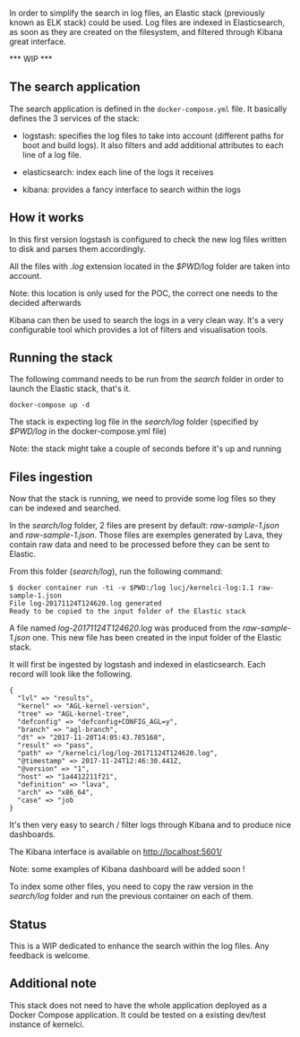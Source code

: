 In order to simplify the search in log files, an Elastic stack (previously known as ELK stack) could be used.
Log files are indexed in Elasticsearch, as soon as they are created on the filesystem, and filtered through Kibana great interface. 

*** WIP ***

## The search application

The search application is defined in the `docker-compose.yml` file. It basically defines the 3 services of the stack:

- logstash: specifies the log files to take into account (different paths for boot and build logs). It also filters and add additional attributes to each line of a log file.

- elasticsearch: index each line of the logs it receives 

- kibana: provides a fancy interface to search within the logs

## How it works

In this first version logstash is configured to check the new log files written to disk and parses them accordingly.

All the files with *.log* extension located in the *$PWD/log* folder are taken into account.

Note: this location is only used for the POC, the correct one needs to the decided afterwards

Kibana can then be used to search the logs in a very clean way. It's a very configurable tool which provides a lot of filters and visualisation tools.

## Running the stack

The following command needs to be run from the _search_ folder in order to launch the Elastic stack, that's it.

```
docker-compose up -d
```

The stack is expecting log file in the _search/log_ folder (specified by _$PWD/log_ in the docker-compose.yml file)

Note: the stack might take a couple of seconds before it's up and running

## Files ingestion

Now that the stack is running, we need to provide some log files so they can be indexed and searched.

In the _search/log_ folder, 2 files are present by default: _raw-sample-1.json_ and _raw-sample-1.json_.
Those files are exemples generated by Lava, they contain raw data and need to be processed before they can be sent to Elastic.

From this folder (_search/log_), run the following command:

```
$ docker container run -ti -v $PWD:/log lucj/kernelci-log:1.1 raw-sample-1.json
File log-20171124T124620.log generated
Ready to be copied to the input folder of the Elastic stack
```

A file named _log-20171124T124620.log_ was produced from the _raw-sample-1.json_ one. This new file has been created in the input folder of the Elastic stack.

It will first be ingested by logstash and indexed in elasticsearch. Each record will look like the following.

```
{
  "lvl" => "results",
  "kernel" => "AGL-kernel-version",
  "tree" => "AGL-kernel-tree",
  "defconfig" => "defconfig+CONFIG_AGL=y",
  "branch" => "agl-branch",
  "dt" => "2017-11-20T14:05:43.785168",
  "result" => "pass",
  "path" => "/kernelci/log/log-20171124T124620.log",
  "@timestamp" => 2017-11-24T12:46:30.441Z,
  "@version" => "1",
  "host" => "1a4412211f21",
  "definition" => "lava",
  "arch" => "x86_64",
  "case" => "job
}
```

It's then very easy to search / filter logs through Kibana and to produce nice dashboards.

The Kibana interface is available on [http://localhost:5601/](http://localhost:5601/)

Note: some examples of Kibana dashboard will be added soon !

To index some other files, you need to copy the raw version in the _search/log_ folder and run the previous container on each of them.

## Status

This is a WIP dedicated to enhance the search within the log files.
Any feedback is welcome.

## Additional note

This stack does not need to have the whole application deployed as a Docker Compose application. It could be tested on a existing dev/test instance of kernelci.
